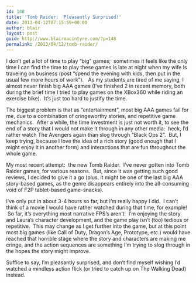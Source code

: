```yaml
---
id: 148
title: 'Tomb Raider:  Pleasantly Surprised!'
date: 2013-04-12T07:15:59+00:00
author: blair
layout: post
guid: http://www.blairmacintyre.com/?p=148
permalink: /2013/04/12/tomb-raider/
---
```

I don&#8217;t get a lot of time to play &#8220;big&#8221; games;  sometimes it feels like the only time I can find the time to play these games is late at night when my wife is traveling on business (post &#8220;spend the evening with kids, then put in the usual few more hours of work&#8221;).   As my students are tired of me saying, I almost never finish big AAA games (I&#8217;ve finished 2 in recent memory, both during the brief time I tried to play games on the XBox360 while riding an exercise bike).  It&#8217;s just too hard to justify the time.

The biggest problem is that as &#8220;entertainment&#8221;, most big AAA games fail for me, due to a combination of cringeworthy stories, and repetitive game mechanics.  After a while, the time investment is just not worth it, to see the end of a story that I would not make it through in any other media:  heck, I&#8217;d rather watch The Avengers again than slog through &#8220;Black Ops 2&#8221;.  But, I keep trying, because I love the idea of a rich story (good enough that I might enjoy it in another form) and interactions that are fun throughout the whole game.

My most recent attempt:  the new Tomb Raider.  I&#8217;ve never gotten into Tomb Raider games, for various reasons.  But, since it was getting such good reviews, I decided to give it a go (plus, it might be one of the last big AAA story-based games, as the genre disappears entirely into the all-consuming void of F2P tablet-based game-snacks).

I&#8217;ve only put in about 3-4 hours so far, but I&#8217;m really happy I did.  I can&#8217;t think of a movie I would have rather watched during that time, for example!  So far, it&#8217;s everything most narrative FPS&#8217;s aren&#8217;t:  I&#8217;m enjoying the story and Laura&#8217;s character development, and the game play isn&#8217;t (too) tedious or repetitive.  This may change as I get further into the game, but at this point most big games (like Call of Duty, Dragon&#8217;s Age, Prototype, etc.) would have reached that horrible stage where the story and characters are making me cringe, and the action sequences are something I&#8217;m trying to slog through in the hopes the story might improve.

Suffice to say, I&#8217;m pleasantly surprised, and don&#8217;t find myself wishing I&#8217;d watched a mindless action flick (or tried to catch up on The Walking Dead) instead.